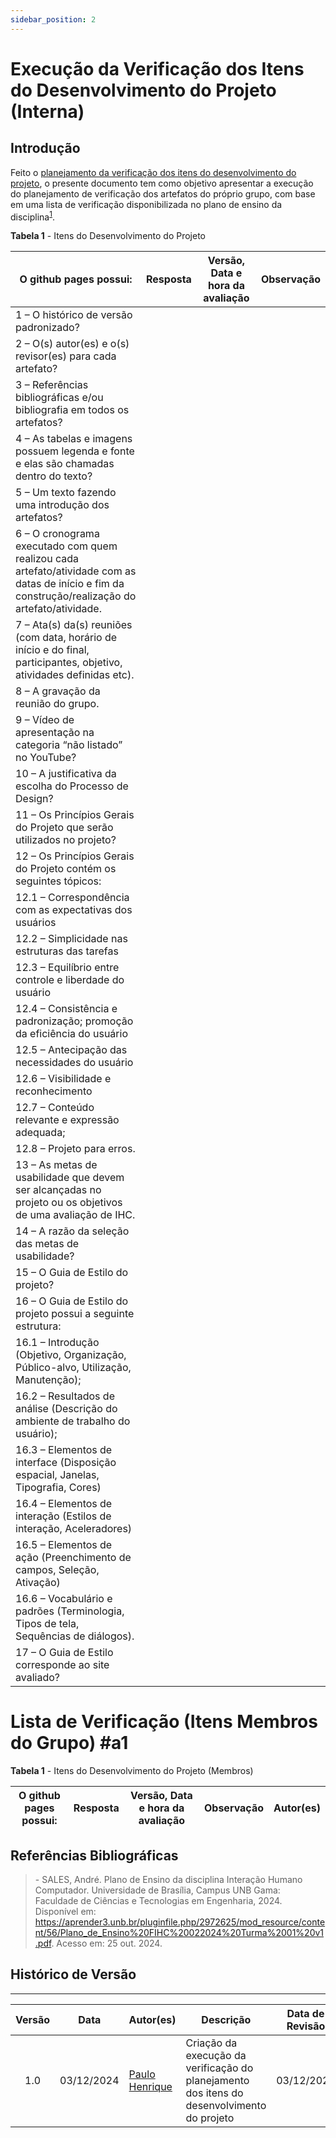 ```yaml
---
sidebar_position: 2
---
```


# Execução da Verificação dos Itens do Desenvolvimento do Projeto (Interna)

## Introdução

Feito o [planejamento da verificação dos itens do desenvolvimento do projeto](../etapa03/planejamento.md), o presente documento tem como objetivo apresentar a execução do planejamento de verificação dos artefatos do próprio grupo, com base em uma lista de verificação disponibilizada no plano de ensino da disciplina<sup>[1](../etapa01/execucao-interna.md#referências-bibliográficas)</sup>.

<p style={{ textAlign: 'center', fontSize: '18px' }}><b>Tabela 1</b> - Itens do Desenvolvimento do Projeto</p>

| O github pages possui:                                     | Resposta            | Versão, Data e hora da avaliação  | Observação                     |
|------------------------------------------------------------|---------------------|-----------------------------------|--------------------------------|
| 1 – O histórico de versão padronizado?                     |                     |                                   |                                |
| 2 – O(s) autor(es) e o(s) revisor(es) para cada artefato?  |                     |                                   |                                |
| 3 – Referências bibliográficas e/ou bibliografia em todos os artefatos?    |                     |                                   |                                |
| 4 – As tabelas e imagens possuem legenda e fonte e elas são chamadas dentro do texto? |                     |                                   |                                |
| 5 – Um texto fazendo uma introdução dos artefatos? |                     |                                   |                                |
| 6 – O cronograma executado com quem realizou cada artefato/atividade com as datas de início e fim da construção/realização do artefato/atividade. |                     |                                   |                                |
| 7 – Ata(s) da(s) reuniões (com data, horário de início e do final, participantes, objetivo, atividades definidas etc). |                     |                                   |                                |
| 8 – A gravação da reunião do grupo. |                     |                                   |                                |
| 9 – Vídeo de apresentação na categoria “não listado” no YouTube?  |                     |                                   |                                |
| 10 – A justificativa da escolha do Processo de Design?    |                     |                                   |                                |
| 11 – Os Princípios Gerais do Projeto que serão utilizados no projeto? |                     |                                   |                                |
| 12 – Os Princípios Gerais do Projeto contém os seguintes tópicos:                                                    |                     |                                   |                                |
| 12.1 – Correspondência com as expectativas dos usuários  |                     |                                   |                                |
| 12.2 – Simplicidade nas estruturas das tarefas  |                     |                                   |                                |
| 12.3 – Equilíbrio entre controle e liberdade do usuário |                     |                                   |                                |
| 12.4 – Consistência e padronização; promoção da eficiência do usuário |                     |                                   |                                |
| 12.5 – Antecipação das necessidades do usuário  |                     |                                   |                                |
| 12.6 – Visibilidade e reconhecimento  |                     |                                   |                                |
| 12.7 – Conteúdo relevante e expressão adequada;  |                     |                                   |                                |
| 12.8 – Projeto para erros.  |                     |                                   |                                |
| 13 – As metas de usabilidade que devem ser alcançadas no projeto ou os objetivos de uma avaliação de IHC.  |                     |                                   |                                |
| 14 – A razão da seleção das metas de usabilidade?  |                     |                                   |                                |
| 15 – O Guia de Estilo do projeto?  |                     |                                   |                                |
| 16 – O Guia de Estilo do projeto possui a seguinte estrutura:   |                     |                                   |                                |
| 16.1 – Introdução (Objetivo, Organização, Público-alvo, Utilização, Manutenção); |                                   |                                |
| 16.2 – Resultados de análise (Descrição do ambiente de trabalho do usuário); |                     |                                   |                                |
| 16.3 – Elementos de interface (Disposição espacial, Janelas, Tipografia, Cores) |                     |                                   |                                |
| 16.4 – Elementos de interação (Estilos de interação, Aceleradores) |                     |                                   |                                |
| 16.5 – Elementos de ação (Preenchimento de campos, Seleção, Ativação)  |                     |                                   |                                |
| 16.6 – Vocabulário e padrões (Terminologia, Tipos de tela, Sequências de diálogos). |                     |                                   |                                |
| 17 – O Guia de Estilo corresponde ao site avaliado?  |                     |                                   |                                |

# Lista de Verificação (Itens Membros do Grupo) #a1

<p style={{ textAlign: 'center', fontSize: '18px' }}><b>Tabela 1</b> - Itens do Desenvolvimento do Projeto (Membros)</p>

| O github pages possui: | Resposta  | Versão, Data e hora da avaliação | Observação   | Autor(es)  |                               
|----------------------- |-----------|----------------------------------|--------------|------------|    


## Referências Bibliográficas

> \- SALES, André. Plano de Ensino da disciplina Interação Humano Computador. Universidade de Brasília, Campus UNB Gama: Faculdade de Ciências e Tecnologias em Engenharia, 2024. Disponível em: https://aprender3.unb.br/pluginfile.php/2972625/mod_resource/content/56/Plano_de_Ensino%20FIHC%20022024%20Turma%2001%20v1.pdf. Acesso em: 25 out. 2024.

## Histórico de Versão
---
| Versão | Data | Autor(es) | Descrição | Data de Revisão | Revisor(es) |
|:---:|:---:|---|---|:---:|---|
| 1.0 | 03/12/2024 | [Paulo Henrique](https://github.com/paulomh) | Criação da execução da verificação do planejamento dos itens do desenvolvimento do projeto | 03/12/2024 | [Weverton Rodrigues](https://github.com/vevetin) |


